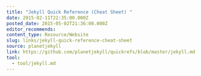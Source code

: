 ```yaml
---
title: "Jekyll Quick Reference (Cheat Sheet) "
date: 2015-02-11T22:35:00.000Z
posted_date: 2015-05-02T21:36:00.000Z
editor_recommends:
content_type: Resource/Website
slug: links/jekyll-quick-reference-cheat-sheet
source: planetjekyll
link: https://github.com/planetjekyll/quickrefs/blob/master/jekyll.md
tool:
  - tool/jekyll.md
---
```





